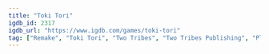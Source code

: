 ```yaml
---
title: "Toki Tori"
igdb_id: 2317
igdb_url: "https://www.igdb.com/games/toki-tori"
tag: ["Remake", "Toki Tori", "Two Tribes", "Two Tribes Publishing", "Platform", "Puzzle", "Strategy", "Adventure", "Indie", "Single player", "Side view", "Comedy", "Kids"]
---
```


